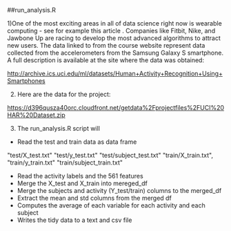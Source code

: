 ##run_analysis.R

1)One of the most exciting areas in all of data science right now is wearable computing - see for example this article . Companies like Fitbit, Nike, and Jawbone Up are racing to develop the most advanced algorithms to attract new users. The data linked to from the course website represent data collected from the accelerometers from the Samsung Galaxy S smartphone. A full description is available at the site where the data was obtained: 

http://archive.ics.uci.edu/ml/datasets/Human+Activity+Recognition+Using+Smartphones 

2) Here are the data for the project: 

https://d396qusza40orc.cloudfront.net/getdata%2Fprojectfiles%2FUCI%20HAR%20Dataset.zip 

3) The run_analysis.R script will 

* Read the test and train data as data frame

"test/X_test.txt"
"test/y_test.txt"
"test/subject_test.txt"
"train/X_train.txt",
"train/y_train.txt"
"train/subject_train.txt"

* Read the activity labels and the 561 features
* Merge the X_test and X_train into  mereged_df
* Merge the subjects and activity (Y_test/train) columns to the merged_df
* Extract the mean and std columns from the merged df
* Computes the average of each variable for each activity and each subject 
* Writes the tidy data to a text and csv file